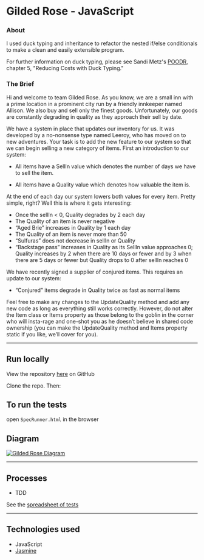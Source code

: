 # Gilded Rose - JavaScript

### About
I used duck typing and inheritance to refactor the nested if/else conditionals to make a clean and easily extensible program.

For further information on duck typing, please see Sandi Metz's [POODR](http://www.poodr.com/), chapter 5, "Reducing Costs with Duck Typing."

### The Brief

Hi and welcome to team Gilded Rose. As you know, we are a small inn with a prime location in a prominent city run by a friendly innkeeper named Allison. We also buy and sell only the finest goods. Unfortunately, our goods are constantly degrading in quality as they approach their sell by date.

We have a system in place that updates our inventory for us. It was developed by a no-nonsense type named Leeroy, who has moved on to new adventures. Your task is to add the new feature to our system so that we can begin selling a new category of items. First an introduction to our system:

- All items have a SellIn value which denotes the number of days we have to sell the item.

- All items have a Quality value which denotes how valuable the item is.

At the end of each day our system lowers both values for every item. Pretty simple, right? Well this is where it gets interesting:

- Once the sellIn < 0, Quality degrades by 2 each day
- The Quality of an item is never negative
- “Aged Brie” increases in Quality by 1 each day
- The Quality of an item is never more than 50
- “Sulfuras” does not decrease in sellIn or Quality
- “Backstage pass” increases in Quality as its SellIn value approaches 0; Quality increases by 2 when there are 10 days or fewer and by 3 when there are 5 days or fewer but Quality drops to 0 after sellIn reaches 0

We have recently signed a supplier of conjured items. This requires an update to our system:

* “Conjured” items degrade in Quality twice as fast as normal items

Feel free to make any changes to the UpdateQuality method and add any new code as long as everything still works correctly. However, do not alter the Item class or Items property as those belong to the goblin in the corner who will insta-rage and one-shot you as he doesn’t believe in shared code ownership (you can make the UpdateQuality method and Items property static if you like, we’ll cover for you).

---

## Run locally
View the repository [here](https://github.com/pmuldoon86/gilded-rose-js) on GitHub

Clone the repo. Then:

## To run the tests
open `SpecRunner.html` in the browser

## Diagram
<a href="http://imgur.com/YF2GD7r"><img src="http://i.imgur.com/YF2GD7r.png" title="Gilded Rose Diagram" /></a>

---
## Processes
* TDD

See the [spreadsheet of tests](https://docs.google.com/spreadsheets/d/19mLGUjQzX0oeU_oTM6jcynBZSezARSlNLIVN_is0EJ4/edit?usp=sharing)

---
## Technologies used

* JavaScript
* [Jasmine](https://jasmine.github.io/)
